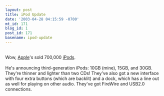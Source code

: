 ```yaml
---
layout: post
title: iPod Update
date: '2003-04-28 04:15:59 -0700'
mt_id: 171
blog_id: 1
post_id: 171
basename: ipod-update
---
```

<br />Wow, <a href="http://www.apple.com/">Apple</a>'s sold 700,000 <a href="http://www.apple.com/ipod/">iPods</a>.<br /><br />He's announcing third-generation iPods: 10GB (mine), 15GB, and 30GB. They're thinner and lighter than two CDs! They've also got a new interface with four extra buttons (which are backlit) and a dock, which has a line out as well for playing on other audio. They've got FireWire and USB2.0 connections.<br /><br /><br />
